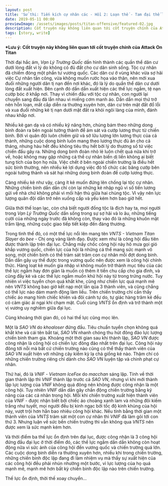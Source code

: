 ```yaml
---
layout: post
title: 'Sử thi: Tiến kích cự nhân các - Hồi 2: Loạn thế - Tam đại thế lực'
date: 2019-05-11 00:00
previewImage: /assets/images/posts/titan-offensive/featured-02.jpg
description: Cốt truyện này không liên quan tới cốt truyện chính của Attack On Titan
tags: [story, write]
---
```


__*Lưu ý: Cốt truyện này không liên quan tới cốt truyện chính của Attack On Titan__

Thời đại hắc ám, *Vạn Lý Trường Quốc* dần hình thành các quần thể dân cư dưới lòng đất vì lý do không có đủ đất cho cư dân sinh sống. Tộc cự nhân đã chiếm đóng một phần tư vương quốc. Các dân cư ở vùng khác vừa sợ hãi việc Cự nhân tấn công, vừa không muốn rước họa vào thân, nên mới xua đuổi những người dân tị nạn đến nơi khác, đó là lý do quần thể dân cư dưới lòng đất xuất hiện. Bên cạnh đó dần dần xuất hiện các thế lực ngầm, tệ nạn cướp bóc ở khắp nơi. Thay vì chiến đấu với tộc cự nhân, con người lại chuyển sang đấu đá lẫn nhau vì miếng cơm manh áo. Dần dần mọi thứ trở nên hỗn loạn, mất cắp diễn ra thường xuyên hơn, dân cư trên mặt đất đổ lỗi và xua đuổi những kẻ tị nạn dưới mặt đất ra khỏi ngôi làng của mình, đánh nhau khắp nơi.

Nhiều kẻ gan dạ và có nhiều kỹ năng hơn, chúng bám theo những dong binh đoàn ra bên ngoài tường thành để ám sát và cướp lương thực từ chiến binh. Bởi vì quân đội luôn chiếm giữ và sở lữu lượng lớn lương thực của cả thành, những cuộc dong binh luôn mang theo lương thực đủ ăn cho cả tháng, nhưng hàu hết đều không tiêu thụ hết bởi lý do thương số từ việc chiến đấu gây ra. Những dong binh đoàn nhỏ lẻ luôn chết quá nửa khi trở về, hoặc không may gặp những cá thể cự nhân biến dị liền không ai biết tung tích của bọn họ nữa. Việc chết ở bên ngoài chiến trường là  điều hết sức bình thường, nên nhiều kẻ lợi dụng việc đó tổ chức các băng cướp bên ngoài tường thành và sát hại những dong binh đoàn để cướp lương thực.

Càng nhiều kẻ như vậy, càng ít kẻ muốn đứng lên chống lại tộc cự nhân. Những chiến binh dần dần chỉ còn lại những kẻ nhập ngũ vì số tiền lương gửi về nhà chứ không phải vì mối hận thù giữa hai chủng tộc. Vì vậy nên lực lượng quân đội dần trở nên xuống cấp và yếu kém hơn bao giờ hết.

Giữa thời thế loạn lạc, còn chả biết người đồng tộc là địch hay ta, mọi người trong *Vạn Lý Trường Quốc* dần sống trong sự sợ hãi và lo âu, những tiếng cười của những ngày trước đã không còn, thay vào đó là những khuôn mặt trầm lặng, những cuộc giao tiếp tiết kiệp đến đáng thương.

Trong tình thế đó, có một thế lực nổi lên mang tên *VNTS - Vietnam Titan Slayer* do *bee* - Chị ong vàng lãnh đạo. Được xem như là công hội đầu tiên được thành lập trên đại lục. Chẳng mấy chốc công hội này hô mưa gọi gió khắp vương quốc, chiến lực của hội là những cá thể mang sức mạnh vô song, một chiến binh có thể trảm sát trăm con cự nhân mỗi đợt dong binh. Dần dần gây uy thế được trong vương quốc nên được xem là công hội chính thức. Hàng loạt kẻ muốn gia nhập vì không muốn trở thành mục tiêu của các thế lực ngầm hay đơn giản là muốn có thêm ít tiền chu cấp cho gia đình, và cũng đầy kẻ và các thế lực ngầm muốn khử hội này từ trong trứng nước. Tuy nhiên vì việc tuyển chọn quá khắt khe, cũng như chiến lực quá mạnh mẽ nên *VNTS* không bao giờ kết nạp một lần qúa 3 thành viên, và cũng chẳng có thế lực nào dám manh động làm liều. Trên chiến trường chỉ cần thấy chiếc áo mang hình chiếc khiên và đôi cánh tự do, tự giác hàng trăm kẻ đều có cảm giác ái ngại khi chạm mặt. Cuối cùng *VNTS* ổn định và trở thành một vị vương uy nghiêm giữa đại lục.

Cùng khoảng thời gian đó, có hai thế lực cũng mọc lên.

Một là *SAO VN* do *khoaloser* đứng đầu. Tiêu chuẩn tuyển chọn không quá khắt khe và cái tên bắt tai, *SAO VN* nhanh chóng thu hút đông đảo lực lượng chiến binh tham gia. Khoảng một thời gian sau khi thành lập, *SAO VN* được công nhận là công hội có chiến lực đông đảo nhất trên đại lục. Công hội này đông tới nỗi mà bất cứ chiến trường nào cũng có thể thấy thành viên của *SAO VN* xuất hiện với những cây kiếm kỳ lạ chả giống kẻ nào. Thậm chí có những chiến trường riêng chỉ dành cho *SAO VN* luyện tập và chinh phạt cự nhân.

Thứ hai, đó là *VNIF* - *Vietnam IceFox* do *macchan* sáng lập. Tính về thời gian thành lập thì *VNIF* thành lập trước cả *SAO VN*, nhưng vì khi mới thành lập lực lượng của *VNIF* không quá đông nên không được công nhận là một công hội. Tuy nhiên *VNIF* dần dần gây chấn động chiến trường bằng kỹ năng của các cá nhân trong hội. Mỗi khi chiến trường xuất hiện thành viên của *VNIF* - được nhận biết bởi chiếc áo choàng xanh lam và những đôi kiếm trắng như tuyết, mọi người đều bị kinh ngạc bởi tốc độ kinh khủng của hội này, vượt trội hơn hẳn bao nhiêu công hội khác. Nếu tính bằng thời gian một thành viên của *VNTS* trảm sát một con cự nhân thì *VNIF* đã làm gỏi tới con thứ 3. Nhưng luận về sức bền chiến trường thì vẫn không qua *VNTS* nên được xem là sức mạnh kém hơn.

Và thời điểm ba thế lực ổn định trên đại lục, được công nhận là 3 công hội đứng đầu đại lục ở thời điểm đó, các thế lực ngầm dần dần không còn hoạt động nữa vì sức ảnh của công hội đến vương quốc và chiến trường quá lớn. Các cuộc dong binh diễn ra thường xuyên hơn, nhiều khi trong chiến trường, những chiến binh độc lập đang đi làm nhiệm vụ mà thấy sự xuất hiện của các công hội đều phải nhún nhường một bước, vì lực lượng của họ quá mạnh mẽ, mạnh mẽ hơn bất kỳ chiến binh độc lập nào trên chiến trường.

Thế lực ổn định, thời thế xoay chuyển...